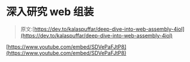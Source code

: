 # 深入研究 web 组装

> 原文:[https://dev.to/kalaspuffar/deep-dive-into-web-assembly-4iol](https://dev.to/kalaspuffar/deep-dive-into-web-assembly-4iol)

[https://www.youtube.com/embed/SDVePaFJtP8](https://www.youtube.com/embed/SDVePaFJtP8)
